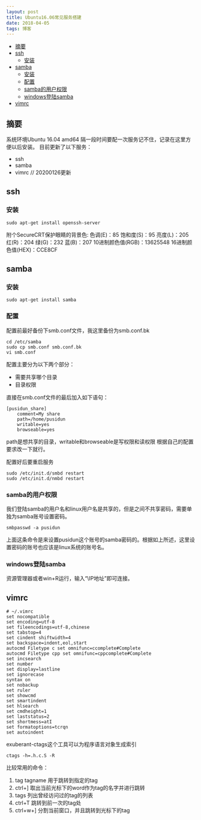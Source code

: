 ```yaml
---
layout: post
title: Ubuntu16.06常见服务搭建
date: 2018-04-05
tags: 博客
---
```

<!-- TOC -->

- [摘要](#摘要)
- [ssh](#ssh)
  - [安装](#安装)
- [samba](#samba)
  - [安装](#安装-1)
  - [配置](#配置)
  - [samba的用户权限](#samba的用户权限)
  - [windows登陆samba](#windows登陆samba)
- [vimrc](#vimrc)

<!-- /TOC -->
## 摘要
系统环境Ubuntu 16.04 amd64
隔一段时间要配一次服务记不住，记录在这里方便以后安装。
目前更新了以下服务：
- ssh
- samba
- vimrc // 20200126更新

## ssh

### 安装

```
sudo apt-get install openssh-server
```

附个SecureCRT保护眼睛的背景色:
色调(E)：85
饱和度(S)：95
亮度(L)：205
红(R)：204
绿(G)：232
蓝(B)：207
10进制颜色值(RGB)：13625548
16进制颜色值(HEX)：CCE8CF


## samba

### 安装

```
sudo apt-get install samba
```

### 配置

配置前最好备份下smb.conf文件，我这里备份为smb.conf.bk

```
cd /etc/samba
sudo cp smb.conf smb.conf.bk
vi smb.conf
```

配置主要分为以下两个部分：
* 需要共享哪个目录
* 目录权限

直接在smb.conf文件的最后加入如下语句：

```
[pusidun_share]
    comment=My share
    path=/home/pusidun
    writable=yes
    browseable=yes
```

path是想共享的目录，writable和browseable是写权限和读权限
根据自己的配置要求改一下就行。

配置好后要重启服务

```
sudo /etc/init.d/smbd restart
sudo /etc/init.d/nmbd restart
```

### samba的用户权限

我们登陆samba的用户名和linux用户名是共享的，但是之间不共享密码，需要单独为samba账号设置密码。

```
smbpasswd -a pusidun
```

上面这条命令是来设置pusidun这个账号的samba密码的。根据如上所述，这里设置密码的账号也应该是linux系统的账号名。


### windows登陆samba

资源管理器或者win+R运行，输入“\\IP地址”即可连接。

## vimrc

```
# ~/.vimrc
set nocompatible
set encoding=utf-8
set fileencodings=utf-8,chinese
set tabstop=4
set cindent shiftwidth=4
set backspace=indent,eol,start
autocmd Filetype c set omnifunc=ccomplete#Complete
autocmd Filetype cpp set omnifunc=cppcomplete#Complete
set incsearch
set number
set display=lastline
set ignorecase
syntax on
set nobackup
set ruler
set showcmd
set smartindent
set hlsearch
set cmdheight=1
set laststatus=2
set shortmess=atI
set formatoptions=tcrqn
set autoindent  
```

exuberant-ctags这个工具可以为程序语言对象生成索引

`ctags -h=.h.c.S -R`

比较常用的命令：
1. tag tagname 用于跳转到指定的tag
2. ctrl+] 取出当前光标下的word作为tag的名字并进行跳转
3. tags 列出曾经访问过的tag的列表
4. ctrl+T 跳转到前一次的tag处
5. ctrl+w+] 分割当前窗口，并且跳转到光标下的tag
